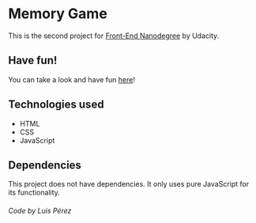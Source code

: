 # Memory Game
This is the second project for [Front-End Nanodegree](https://www.udacity.com/course/front-end-web-developer-nanodegree--nd001) by Udacity.

## Have fun!
You can take a look and have fun [here](https://codeselfceo.github.io/udacity-front-end-nanodegree-project-2/)!

## Technologies used
* HTML
* CSS
* JavaScript

## Dependencies
This project does not have dependencies. It only uses pure JavaScript for its functionality.


###### Code by Luis Pérez
